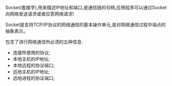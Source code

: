  
 Socket(套接字),用来描述IP地址和端口,是通信链的句柄,应用程序可以通过Socket向网络发送请求或者应答网络请求!
 
 Socket是支持TCP/IP协议的网络通信的基本操作单元,是对网络通信过程中端点的抽象表示。
 
 包含了进行网络通信所必须的五种信息:
 - 连接所使用的协议;
 - 本地主机的IP地址;
 - 本地远程的协议端口;
 - 远地主机的IP地址;
 - 远地进程的协议端口;